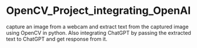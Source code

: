 # OpenCV_Project_integrating_OpenAI


capture an image from a webcam and extract text from the captured image using OpenCV in python. Also integrating ChatGPT by passing the extracted text to ChatGPT and get response from it.
